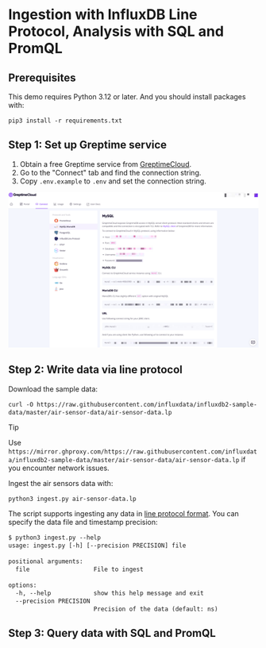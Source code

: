 # Ingestion with InfluxDB Line Protocol, Analysis with SQL and PromQL

## Prerequisites

This demo requires Python 3.12 or later. And you should install packages with:

```shell
pip3 install -r requirements.txt
```

## Step 1: Set up Greptime service

1. Obtain a free Greptime service from [GreptimeCloud](https://console.greptime.cloud/). 
2. Go to the "Connect" tab and find the connection string.
3. Copy `.env.example` to `.env` and set the connection string.

![Connection](/media/connstr.png)

## Step 2: Write data via line protocol

Download the sample data:

```shell
curl -O https://raw.githubusercontent.com/influxdata/influxdb2-sample-data/master/air-sensor-data/air-sensor-data.lp 
```

> [!TIP]
>
> Use `https://mirror.ghproxy.com/https://raw.githubusercontent.com/influxdata/influxdb2-sample-data/master/air-sensor-data/air-sensor-data.lp` if you encounter network issues.

Ingest the air sensors data with:

```shell
python3 ingest.py air-sensor-data.lp
```

The script supports ingesting any data in [line protocol format](https://docs.influxdata.com/influxdb/v2/reference/syntax/line-protocol/). You can specify the data file and timestamp precision:

```
$ python3 ingest.py --help
usage: ingest.py [-h] [--precision PRECISION] file

positional arguments:
  file                  File to ingest

options:
  -h, --help            show this help message and exit
  --precision PRECISION
                        Precision of the data (default: ns)
```

## Step 3: Query data with SQL and PromQL


